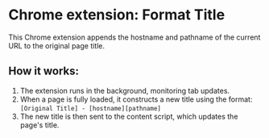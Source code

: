 # Chrome extension: Format Title

This Chrome extension appends the hostname and pathname of the current URL to the original page title.

## How it works:

1. The extension runs in the background, monitoring tab updates.
2. When a page is fully loaded, it constructs a new title using the format:
   `[Original Title] - [hostname][pathname]`
3. The new title is then sent to the content script, which updates the page's title.
